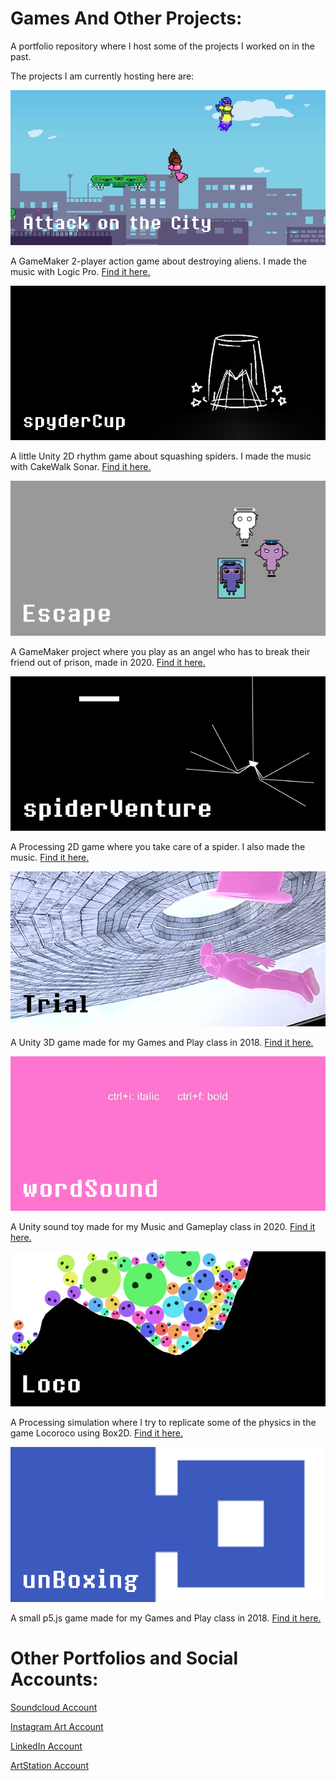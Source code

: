 # Games And Other Projects:

A portfolio repository where I host some of the projects I worked on in the past.

The projects I am currently hosting here are:



![](thumbnails/attackOnTheCityThumbnail.png)

A GameMaker 2-player action game about destroying aliens. I made the music with Logic Pro.
[Find it here.](/Attack%20on%20the%20City)




![](thumbnails/spyderCupThumbnail.png)

A little Unity 2D rhythm game about squashing spiders. I made the music with CakeWalk Sonar.
[Find it here.](/spyderCup)




![](thumbnails/escapeThumbnail.png)

A GameMaker project where you play as an angel who has to break their friend out of prison, made in 2020.
[Find it here.](/Escape)




![](thumbnails/spiderVentureThumbnail.png)

A Processing 2D game where you take care of a spider. I also made the music.
[Find it here.](/spiderVenture)




![](thumbnails/trialThumbnail.png)

A Unity 3D game made for my Games and Play class in 2018.
[Find it here.](/Trial)




![](thumbnails/wordSoundThumbnail.png)

A Unity sound toy made for my Music and Gameplay class in 2020.
[Find it here.](/wordSound)




![](thumbnails/locoThumbnail.png)

A Processing simulation where I try to replicate some of the physics in the game Locoroco using Box2D.
[Find it here.](/Loco)




![](thumbnails/unBoxingThumbnail.png)

A small p5.js game made for my Games and Play class in 2018.
[Find it here.](/unBoxing)





# Other Portfolios and Social Accounts:

[Soundcloud Account](https://soundcloud.com/hatim-benhsain)

[Instagram Art Account](https://www.instagram.com/hatimb00/)

[LinkedIn Account](https://www.linkedin.com/in/hatim-benhsain-b7a426175/)

[ArtStation Account](https://www.artstation.com/hatimbenhsain)
